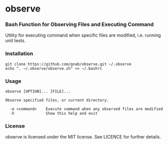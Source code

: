 # observe

### Bash Function for Observing Files and Executing Command

Utility for executing command when specific files are modified, i.e. running
unit tests.

### Installation

    git clone https://github.com/gnab/observe.git ~/.observe
    echo ". ~/.observe/observe.sh" >> ~/.bashrc

### Usage

    observe [OPTION]... [FILE]...

    Observe specified files, or current directory.

      -e <command>    Execute command when any observed files are modified
      -h              Show this help and exit

### License 

observe is licensed under the MIT license. See LICENCE for further 
details.
